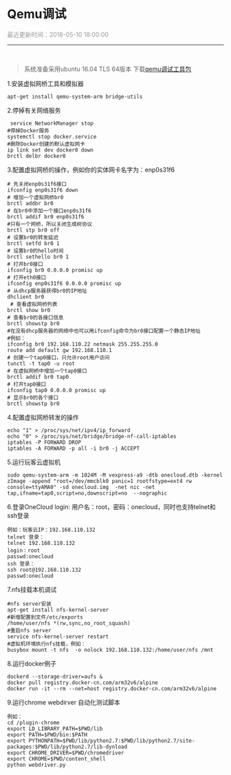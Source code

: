 # **Qemu调试**

<font color="#999999">最近更新时间：2018-05-10 18:00:00</font>

<hr class="page-header-hr"/>

<br>

>系统准备采用ubuntu 16.04 TLS 64版本
>下载[qemu调试工具包](http://res.xycdn.com/xycloud/onecloud-qemu.zip)

1.安装虚拟网桥工具和模拟器

    apt-get install qemu-system-arm bridge-utils 

2.停掉有关网络服务

     service NetworkManager stop
    #停掉Docker服务
    systemctl stop docker.service 
    #删除Docker创建的默认虚拟网卡
    ip link set dev docker0 down 
    brctl delbr docker0

3.配置虚拟网桥的操作，例如你的实体网卡名字为：enp0s31f6

    # 先关闭enp0s31f6接口
    ifconfig enp0s31f6 down
    # 增加一个虚拟网桥br0
    brctl addbr br0
    # 在br0中添加一个接口enp0s31f6
    brctl addif br0 enp0s31f6
    #只有一个网桥，所以关闭生成树协议
    brctl stp br0 off
    # 设置br0的转发延迟
    brctl setfd br0 1
    # 设置br0的hello时间
    brctl sethello br0 1
    # 打开br0接口
    ifconfig br0 0.0.0.0 promisc up
    # 打开eth0接口
    ifconfig enp0s31f6 0.0.0.0 promisc up
    # 从dhcp服务器获得br0的IP地址
    dhclient br0
     # 查看虚拟网桥列表
    brctl show br0
    # 查看br0的各接口信息
    brctl showstp br0
    #在没有dhcp服务器的网络中也可以用ifconfig命令为br0接口配置一个静态IP地址
    #例如：
    ifconfig br0 192.168.110.22 netmask 255.255.255.0
    route add default gw 192.168.110.1
    # 创建一个tap0接口，只允许root用户访问
    tunctl -t tap0 -u root 
    # 在虚拟网桥中增加一个tap0接口
    brctl addif br0 tap0
    # 打开tap0接口
    ifconfig tap0 0.0.0.0 promisc up
    # 显示br0的各个接口
    brctl showstp br0 

4.配置虚拟网桥转发的操作

    echo "1" > /proc/sys/net/ipv4/ip_forward
    echo "0" > /proc/sys/net/bridge/bridge-nf-call-iptables
    iptables -P FORWARD DROP
    iptables -A FORWARD -p all -i br0 -j ACCEPT

5.运行玩客云虚拟机

    sudo qemu-system-arm -m 1024M -M vexpress-a9 -dtb onecloud.dtb -kernel zImage -append "root=/dev/mmcblk0 panic=1 rootfstype=ext4 rw console=ttyAMA0" -sd onecloud.img  -net nic -net tap,ifname=tap0,script=no,downscript=no  --nographic

6.登录OneCloud login: 用户名：root，密码：onecloud，同时也支持telnet和ssh登录

    例如：玩客云IP：192.168.110.132
    telnet 登录：
    telnet 192.168.110.132
    login：root
    passwd:onecloud
    ssh 登录：
    ssh root@192.168.110.132
    passwd:onecloud

7.nfs挂载本机调试

    #nfs server安装
    apt-get install nfs-kernel-server
    #新增配置到文件/etc/exports
    /home/user/nfs *(rw,sync,no_root_squash)
    #重启nfs server
    service nfs-kernel-server restart
    #虚拟机环境执行nfs挂载，例如：
    busybox mount -t nfs  -o nolock 192.168.110.132:/home/user/nfs /mnt

8.运行docker例子

    dockerd --storage-driver=aufs &
    docker pull registry.docker-cn.com/arm32v6/alpine
    docker run -it --rm --net=host registry.docker-cn.com/arm32v6/alpine
    
9.运行chrome webdirver 自动化测试脚本

    例如：
    cd /plugin-chrome
    export LD_LIBRARY_PATH=$PWD/lib
    export PATH=$PWD/bin:$PATH
    export PYTHONPATH=$PWD/lib/python2.7:$PWD/lib/python2.7/site-packages:$PWD/lib/python2.7/lib-dynload
    export CHROME_DRIVER=$PWD/chromedriver
    export CHROME=$PWD/content_shell
    python webdriver.py

